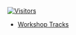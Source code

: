[![Visitors](https://api.visitorbadge.io/api/visitors?path=https%3A%2F%2Fkubedaily.com%2Fk8sworkshop%2F&labelColor=%23f47373&countColor=%23263759)](https://visitorbadge.io/status?path=https%3A%2F%2Fkubedaily.com%2Fk8sworkshop%2F)

- [Workshop Tracks ](https://kubedaily.com/k8sworkshop/)
